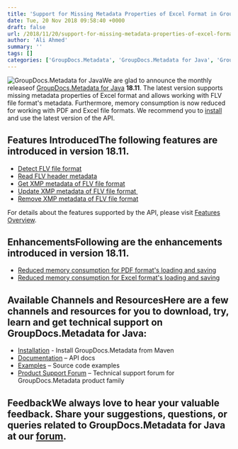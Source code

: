 ```yaml
---
title: 'Support for Missing Metadata Properties of Excel Format in GroupDocs.Metadata for Java 18.11'
date: Tue, 20 Nov 2018 09:58:40 +0000
draft: false
url: /2018/11/20/support-for-missing-metadata-properties-of-excel-format-in-groupdocs.metadata-for-java-18.11/
author: 'Ali Ahmed'
summary: ''
tags: []
categories: ['GroupDocs.Metadata', 'GroupDocs.Metadata for Java', 'GroupDocs.Metadata for Java Releases', 'GroupDocs.Metadata Product Family']
---
```


![GroupDocs.Metadata for Java](http://blog.groupdocs.com/wp-content/uploads/sites/4/2017/12/groupdocs-metadata-java.png "GroupDocs-Metadata-theme-100x100")We are glad to announce the monthly releaseof [GroupDocs.Metadata for Java](https://products.groupdocs.com/metadata/java) **18.11**. The latest version supports missing metadata properties of Excel format and allows working with FLV file format's metadata. Furthermore, memory consumption is now reduced for working with PDF and Excel file formats. We recommend you to [install](https://artifact.groupdocs.com/webapp/#/artifacts/browse/tree/General/repo/com/groupdocs/groupdocs-metadata/maven-metadata.xml) and use the latest version of the API.

## Features IntroducedThe following features are introduced in version **18.11**.

*   [Detect FLV file format](https://docs.groupdocs.com/metadata/java/)
*   [Read FLV header metadata](https://docs.groupdocs.com/metadata/java/)
*   [Get XMP metadata of FLV file format](https://docs.groupdocs.com/metadata/java/)
*   [Update XMP metadata of FLV file format ](https://docs.groupdocs.com/metadata/java/)
*   [Remove XMP metadata of FLV file format](https://docs.groupdocs.com/metadata/java/)

For details about the features supported by the API, please visit [Features Overview](https://docs.groupdocs.com/display/metadatajava/Features+Overview).

## EnhancementsFollowing are the enhancements introduced in version **18.11**.

*   [Reduced memory consumption for PDF format's loading and saving](https://docs.groupdocs.com/metadata/java/)
*   [Reduced memory consumption for Excel format's loading and saving](https://docs.groupdocs.com/metadata/java/)

## Available Channels and ResourcesHere are a few channels and resources for you to download, try, learn and get technical support on GroupDocs.Metadata for Java:

*   [Installation](https://artifact.groupdocs.com/webapp/#/artifacts/browse/tree/General/repo/com/groupdocs/groupdocs-metadata/maven-metadata.xml) - Install GroupDocs.Metadata from Maven
*   [Documentation](https://docs.groupdocs.com/metadata/java/) – API docs
*   [Examples](https://github.com/groupdocs-metadata/GroupDocs.Metadata-for-Java) – Source code examples
*   [Product Support Forum](https://forum.groupdocs.com/c/metadata) – Technical support forum for GroupDocs.Metadata product family

## FeedbackWe always love to hear your valuable feedback. Share your suggestions, questions, or queries related to GroupDocs.Metadata for Java at our [forum](https://forum.groupdocs.com/c/metadata).




